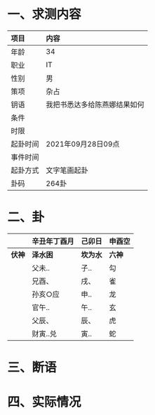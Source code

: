 # 一、求测内容
|项目|内容|
|:-|:-|
|年龄|34|
|职业|IT|
|性别|男|
|策项|杂占|
|钥语|我把书悉达多给陈燕娜结果如何|
|条件||
|时限||
|起卦时间|2021年09月28日09点|
|事件时间||
|起卦方式|文字笔画起卦|
|卦码|264卦|

# 二、卦
||辛丑年丁酉月|己卯日|申酉空|
|:-|:-|:-|:-|
|**伏神**|**泽水困**|**坎为水**|**六神**|
||父未..|子..|勾|
||兄酉、|戌、|雀|
||孙亥○应|申..|龙|
||官午..|午..|玄|
||父辰、|辰、|虎|
||财寅..兑|寅..|蛇|


# 三、断语

# 四、实际情况
